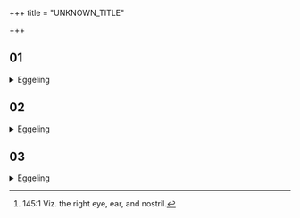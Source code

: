 +++
title = "UNKNOWN_TITLE"

+++


##  01
<details><summary>Eggeling</summary>

1. The Year, indeed, is Man;--the opening (prāyaṇīya) Atirātra is his feet, for by means of their

feet (men) go forward (prayanti): that part of them which is white is of the form of the day, and that which is black is (of the form) of the night; the nails are of the form of herbs and trees. The Caturviṁśa day is the thighs, the Abhiplava the breast, and the Pr̥shṭḥya the back.
</details>

##  02
<details><summary>Eggeling</summary>

2. The Abhijit is this right arm, the Svarasāman days these three (openings of the) vital airs on the right side [^egg_439] the Vishuvat the head, and the (second period of) Svarasāman days these three vital airs on the left side.

[^egg_439]: 145:1 Viz. the right eye, ear, and nostril.
</details>

##  03
<details><summary>Eggeling</summary>

3. The Viśvajit is this left arm,--the Pr̥shṭḥya and Abhiplava have been told,--the Go and Āyus those downward vital airs; the Daśarātra the limbs, the Mahāvrata the mouth; and the concluding (udayanīya) Atirātra is the hands, for by means of the hands (men) move (reach) upwards (udyanti) that part of them which is white is of the form of the day, and that which is black is of that of the night; and the nails are of the form of the stars. Thus that year is established in respect of the body; and, verily, whosoever thus knows that year to be established in respect of the body, establishes himself by means of offspring and cattle in this, and by immortality in the other, world.
</details>